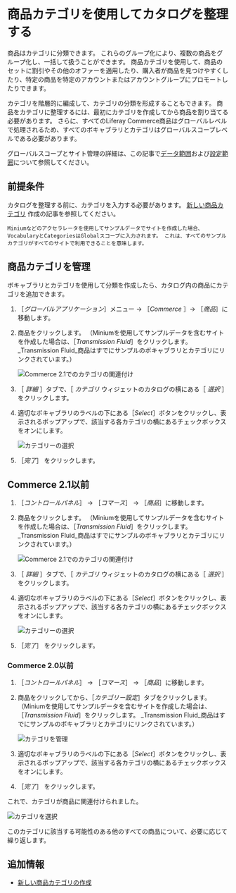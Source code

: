 # 商品カテゴリを使用してカタログを整理する

商品はカテゴリに分類できます。 これらのグループ化により、複数の商品をグループ化し、一括して扱うことができます。 商品カテゴリを使用して、商品のセットに割引やその他のオファーを適用したり、購入者が商品を見つけやすくしたり、特定の商品を特定のアカウントまたはアカウントグループにプロモートしたりできます。

カテゴリを階層的に編成して、カテゴリの分類を形成することもできます。 商品をカテゴリに整理するには、最初にカテゴリを作成してから商品を割り当てる必要があります。 さらに、すべてのLiferay Commerce商品はグローバルレベルで処理されるため、すべてのボキャブラリとカテゴリはグローバルスコープレベルである必要があります。

グローバルスコープとサイト管理の詳細は、この記事で[データ範囲](https://help.liferay.com/hc/articles/360018168991-Data-Scopes)および[設定範囲](https://help.liferay.com/hc/articles/360017895452-Introduction-to-Setting-Up#configuration-scope)について参照してください。

## 前提条件

カタログを整理する前に、カテゴリを入力する必要があります。 [新しい商品カテゴリ](./creating-a-new-product-category.md) 作成の記事を参照してください。

```{note}
Miniumなどのアクセラレータを使用してサンプルデータでサイトを作成した場合、VocabularyとCategoriesはGlobalスコープに入力されます。 これは、すべてのサンプルカテゴリがすべてのサイトで利用できることを意味します。
```

## 商品カテゴリを管理

ボキャブラリとカテゴリを使用して分類を作成したら、カタログ内の商品にカテゴリを追加できます。

1. ［_グローバルアプリケーション_］メニュー &rarr; ［_Commerce_ ］&rarr; ［_商品_］に移動します。
1. 商品をクリックします。 （Miniumを使用してサンプルデータを含むサイトを作成した場合は、［_Transmission Fluid_］をクリックします。 _Transmission Fluid_商品はすでにサンプルのボキャブラリとカテゴリにリンクされています。）

    ![Commerce 2.1でのカテゴリの関連付け](./organizing-your-catalog-with-product-categories/images/01.png)

1. ［ _詳細_ ］タブで、［ _カテゴリ_ ウィジェットのカタログの横にある［ _選択_ ］をクリックします。
1. 適切なボキャブラリのラベルの下にある［_Select_］ボタンをクリックし、表示されるポップアップで、該当する各カテゴリの横にあるチェックボックスをオンにします。

    ![カテゴリーの選択](./organizing-your-catalog-with-product-categories/images/02.png)

1. ［_完了_］ をクリックします。

## Commerce 2.1以前

1. ［_コントロールパネル_］ → ［_コマース_］ → ［_商品_］に移動します。
1. 商品をクリックします。 （Miniumを使用してサンプルデータを含むサイトを作成した場合は、［_Transmission Fluid_］をクリックします。 _Transmission Fluid_商品はすでにサンプルのボキャブラリとカテゴリにリンクされています。）

    ![Commerce 2.1でのカテゴリの関連付け](./organizing-your-catalog-with-product-categories/images/01.png)

1. ［ _詳細_ ］タブで、［ _カテゴリ_ ウィジェットのカタログの横にある［ _選択_ ］をクリックします。
1. 適切なボキャブラリのラベルの下にある［_Select_］ボタンをクリックし、表示されるポップアップで、該当する各カテゴリの横にあるチェックボックスをオンにします。

    ![カテゴリーの選択](./organizing-your-catalog-with-product-categories/images/02.png)

1. ［_完了_］ をクリックします。

### Commerce 2.0以前

1. ［_コントロールパネル_］ → ［_コマース_］ → ［_商品_］に移動します。
1. 商品をクリックしてから、［_カテゴリー設定_］タブをクリックします。 （Miniumを使用してサンプルデータを含むサイトを作成した場合は、［_Transmission Fluid_］をクリックします。 _Transmission Fluid_商品はすでにサンプルのボキャブラリとカテゴリにリンクされています。）

    ![カテゴリを管理](./organizing-your-catalog-with-product-categories/images/03.png)

1. 適切なボキャブラリのラベルの下にある［_Select_］ボタンをクリックし、表示されるポップアップで、該当する各カテゴリの横にあるチェックボックスをオンにします。
1. ［_完了_］ をクリックします。

これで、カテゴリが商品に関連付けられました。

![カテゴリを選択](./organizing-your-catalog-with-product-categories/images/04.png)

このカテゴリに該当する可能性のある他のすべての商品について、必要に応じて繰り返します。

## 追加情報

* [新しい商品カテゴリの作成](./creating-a-new-product-category.md)
